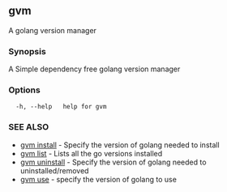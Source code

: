 ## gvm

A golang version manager

### Synopsis

A Simple dependency free golang version manager

### Options

```
  -h, --help   help for gvm
```

### SEE ALSO

* [gvm install](gvm_install.md)	 - Specify the version of golang needed to install
* [gvm list](gvm_list.md)	 - Lists all the go versions installed
* [gvm uninstall](gvm_uninstall.md)	 - Specify the version of golang needed to uninstalled/removed
* [gvm use](gvm_use.md)	 - specify the version of golang to use

